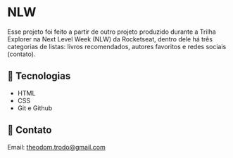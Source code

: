 # NLW

Esse projeto foi feito a partir de outro projeto produzido durante a Trilha Explorer na Next Level Week (NLW) da Rocketseat, dentro dele há três categorias de listas: livros recomendados, autores favoritos e redes sociais (contato).

## 👾 Tecnologias
- HTML
- CSS
- Git e Github

## 🎨 Contato
Email: theodom.trodo@gmail.com